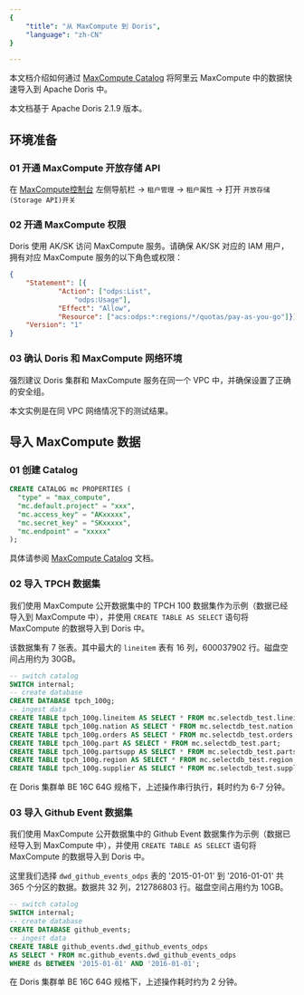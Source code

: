 ```yaml
---
{
    "title": "从 MaxCompute 到 Doris",
    "language": "zh-CN"
}

---
```


<!--
Licensed to the Apache Software Foundation (ASF) under one
or more contributor license agreements.  See the NOTICE file
distributed with this work for additional information
regarding copyright ownership.  The ASF licenses this file
to you under the Apache License, Version 2.0 (the
"License"); you may not use this file except in compliance
with the License.  You may obtain a copy of the License at

  http://www.apache.org/licenses/LICENSE-2.0

Unless required by applicable law or agreed to in writing,
software distributed under the License is distributed on an
"AS IS" BASIS, WITHOUT WARRANTIES OR CONDITIONS OF ANY
KIND, either express or implied.  See the License for the
specific language governing permissions and limitations
under the License.
-->

本文档介绍如何通过 [MaxCompute Catalog](../catalogs/maxcompute-catalog.md) 将阿里云 MaxCompute 中的数据快速导入到 Apache Doris 中。

本文档基于 Apache Doris 2.1.9 版本。

## 环境准备

### 01 开通 MaxCompute 开放存储 API

在 [MaxCompute控制台](https://maxcompute.console.aliyun.com/) 左侧导航栏 -> `租户管理` -> `租户属性`  -> 打开 `开放存储(Storage API)开关`

### 02 开通 MaxCompute 权限

Doris 使用 AK/SK 访问 MaxCompute 服务。请确保 AK/SK 对应的 IAM 用户，拥有对应 MaxCompute 服务的以下角色或权限：

``` json
{
    "Statement": [{
            "Action": ["odps:List",
                "odps:Usage"],
            "Effect": "Allow",
            "Resource": ["acs:odps:*:regions/*/quotas/pay-as-you-go"]}],
    "Version": "1"
}
```

### 03 确认 Doris 和 MaxCompute 网络环境

强烈建议 Doris 集群和 MaxCompute 服务在同一个 VPC 中，并确保设置了正确的安全组。

本文实例是在同 VPC 网络情况下的测试结果。

## 导入 MaxCompute 数据

### 01 创建 Catalog

```sql
CREATE CATALOG mc PROPERTIES (
  "type" = "max_compute",
  "mc.default.project" = "xxx",
  "mc.access_key" = "AKxxxxx",
  "mc.secret_key" = "SKxxxxx",
  "mc.endpoint" = "xxxxx"
);
```

具体请参阅 [MaxCompute Catalog](../catalogs/maxcompute-catalog.md) 文档。

### 02 导入 TPCH 数据集

我们使用 MaxCompute 公开数据集中的 TPCH 100 数据集作为示例（数据已经导入到 MaxCompute 中），并使用 `CREATE TABLE AS SELECT` 语句将 MaxCompute 的数据导入到 Doris 中。

该数据集有 7 张表。其中最大的 `lineitem` 表有 16 列，600037902 行。磁盘空间占用约为 30GB。

```sql
-- switch catalog
SWITCH internal;
-- create database
CREATE DATABASE tpch_100g;
-- ingest data
CREATE TABLE tpch_100g.lineitem AS SELECT * FROM mc.selectdb_test.lineitem;
CREATE TABLE tpch_100g.nation AS SELECT * FROM mc.selectdb_test.nation;
CREATE TABLE tpch_100g.orders AS SELECT * FROM mc.selectdb_test.orders;
CREATE TABLE tpch_100g.part AS SELECT * FROM mc.selectdb_test.part;
CREATE TABLE tpch_100g.partsupp AS SELECT * FROM mc.selectdb_test.partsupp;
CREATE TABLE tpch_100g.region AS SELECT * FROM mc.selectdb_test.region;
CREATE TABLE tpch_100g.supplier AS SELECT * FROM mc.selectdb_test.supplier;
```

在 Doris 集群单 BE 16C 64G 规格下，上述操作串行执行，耗时约为 6-7 分钟。

### 03 导入 Github Event 数据集

我们使用 MaxCompute 公开数据集中的 Github Event 数据集作为示例（数据已经导入到 MaxCompute 中），并使用 `CREATE TABLE AS SELECT` 语句将 MaxCompute 的数据导入到 Doris 中。

这里我们选择 `dwd_github_events_odps` 表的 '2015-01-01' 到 '2016-01-01' 共 365 个分区的数据。数据共 32 列，212786803 行。磁盘空间占用约为 10GB。

```sql
-- switch catalog
SWITCH internal;
-- create database
CREATE DATABASE github_events;
-- ingest data
CREATE TABLE github_events.dwd_github_events_odps
AS SELECT * FROM mc.github_events.dwd_github_events_odps
WHERE ds BETWEEN '2015-01-01' AND '2016-01-01';
```

在 Doris 集群单 BE 16C 64G 规格下，上述操作耗时约为 2 分钟。
